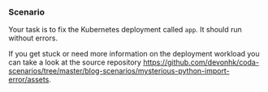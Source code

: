 ### Scenario

Your task is to fix the Kubernetes deployment called `app`. 
It should run without errors.

If you get stuck or need more information on the deployment workload you can take a look
at the source repository https://github.com/devonhk/coda-scenarios/tree/master/blog-scenarios/mysterious-python-import-error/assets.
